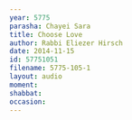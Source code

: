 ```yaml
---
year: 5775
parasha: Chayei Sara
title: Choose Love
author: Rabbi Eliezer Hirsch
date: 2014-11-15
id: 57751051
filename: 5775-105-1
layout: audio
moment: 
shabbat: 
occasion: 
---
```

